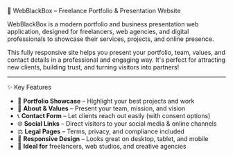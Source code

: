 🖤 WebBlackBox – Freelance Portfolio & Presentation Website

WebBlackBox is a modern portfolio and business presentation web application, designed for freelancers, web agencies, and digital professionals to showcase their services, projects, and online presence.

This fully responsive site helps you present your portfolio, team, values, and contact details in a professional and engaging way. It's perfect for attracting new clients, building trust, and turning visitors into partners!

---

✨ Key Features

- 📁 **Portfolio Showcase** – Highlight your best projects and work  
- 📝 **About & Values** – Present your team, mission, and vision  
- 📞 **Contact Form** – Let clients reach out easily (with consent options)  
- 🌐 **Social Links** – Direct visitors to your social media & online channels  
- ⚖️ **Legal Pages** – Terms, privacy, and compliance included  
- 📱 **Responsive Design** – Looks great on desktop, tablet, and mobile  
- 👤 **Ideal for** freelancers, web studios, and creative agencies  
